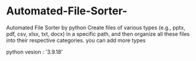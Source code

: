 # Automated-File-Sorter-
Automated File Sorter by python 
Create files of various types (e.g., pptx, pdf, csv, xlsx, txt, docx) in a specific path, and then organize all these files into their respective categories.
you can add more types 


python vesion : '3.9.18'
